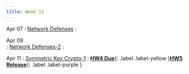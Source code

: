 ```yaml
---
title: Week-13
---
```


Apr 07 
: [Network Defenses]()
  : 

Apr 09  
: [Network Defenses-2]()
  : 

Apr 11 
: [Symmetric Key Crypto-1]()
  :  [**HW4 Due**](#){: .label .label-yellow }[**HW5 Release**](#){: .label .label-purple }



